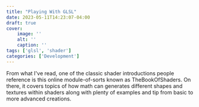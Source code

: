 ```yaml
---
title: "Playing With GLSL"
date: 2023-05-11T14:23:07-04:00
draft: true
cover: 
    image: ''
    alt: ''
    caption: ''
tags: ['glsl', 'shader']
categories: ['Development']
---
```


From what I've read, one of the classic shader introductions people reference is this online module-of-sorts known as TheBookOfShaders. On there, it covers topics of how math can generates different shapes and textures within shaders along with plenty of examples and tip from basic to more advanced creations.